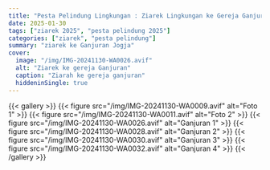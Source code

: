 ```yaml
---
title: "Pesta Pelindung Lingkungan : Ziarek Lingkungan ke Gereja Ganjuran"
date: 2025-01-30
tags: ["ziarek 2025", "pesta pelindung 2025"]
categories: ["ziarek", "pesta pelindung"]
summary: "ziarek ke Ganjuran Jogja"
cover:
  image: "/img/IMG-20241130-WA0026.avif"
  alt: "Ziarek ke gereja Ganjuran"
  caption: "Ziarah ke gereja ganjuran"
  hiddeninSingle: true
---
```


{{< gallery >}}
{{< figure src="/img/IMG-20241130-WA0009.avif" alt="Foto 1" >}}
{{< figure src="/img/IMG-20241130-WA0011.avif" alt="Foto 2" >}}
{{< figure src="/img/IMG-20241130-WA0026.avif" alt="Ganjuran 1" >}}
{{< figure src="/img/IMG-20241130-WA0028.avif" alt="Ganjuran 2" >}}
{{< figure src="/img/IMG-20241130-WA0030.avif" alt="Ganjuran 3" >}}
{{< figure src="/img/IMG-20241130-WA0032.avif" alt="Ganjuran 4" >}}
{{< /gallery >}}
